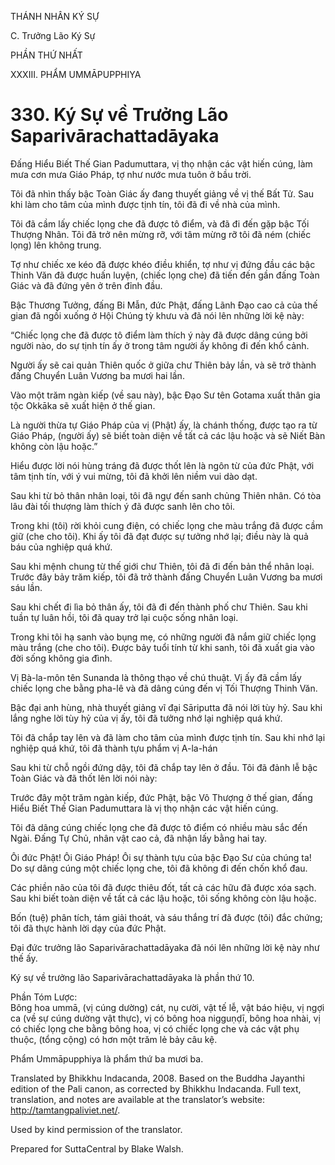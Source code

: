 THÁNH NHÂN KÝ SỰ

C. Trưởng Lão Ký Sự

PHẦN THỨ NHẤT

XXXIII. PHẨM UMMĀPUPPHIYA

# 330\. Ký Sự về Trưởng Lão Saparivārachattadāyaka

Đấng Hiểu Biết Thế Gian Padumuttara, vị thọ nhận các vật hiến cúng, làm mưa cơn mưa Giáo Pháp, tợ như nước mưa tuôn ở bầu trời.

Tôi đã nhìn thấy bậc Toàn Giác ấy đang thuyết giảng về vị thế Bất Tử. Sau khi làm cho tâm của mình được tịnh tín, tôi đã đi về nhà của mình.

Tôi đã cầm lấy chiếc lọng che đã được tô điểm, và đã đi đến gặp bậc Tối Thượng Nhân. Tôi đã trở nên mừng rỡ, với tâm mừng rỡ tôi đã ném (chiếc lọng) lên không trung.

Tợ như chiếc xe kéo đã được khéo điều khiển, tợ như vị đứng đầu các bậc Thinh Văn đã được huấn luyện, (chiếc lọng che) đã tiến đến gần đấng Toàn Giác và đã đứng yên ở trên đỉnh đầu.

Bậc Thương Tưởng, đấng Bi Mẫn, đức Phật, đấng Lãnh Đạo cao cả của thế gian đã ngồi xuống ở Hội Chúng tỳ khưu và đã nói lên những lời kệ này:

“Chiếc lọng che đã được tô điểm làm thích ý này đã được dâng cúng bởi người nào, do sự tịnh tín ấy ở trong tâm người ấy không đi đến khổ cảnh.

Người ấy sẽ cai quản Thiên quốc ở giữa chư Thiên bảy lần, và sẽ trở thành đấng Chuyển Luân Vương ba mươi hai lần.

Vào một trăm ngàn kiếp (về sau này), bậc Đạo Sư tên Gotama xuất thân gia tộc Okkāka sẽ xuất hiện ở thế gian.

Là người thừa tự Giáo Pháp của vị (Phật) ấy, là chánh thống, được tạo ra từ Giáo Pháp, (người ấy) sẽ biết toàn diện về tất cả các lậu hoặc và sẽ Niết Bàn không còn lậu hoặc.”

Hiểu được lời nói hùng tráng đã được thốt lên là ngôn từ của đức Phật, với tâm tịnh tín, với ý vui mừng, tôi đã khởi lên niềm vui dào dạt.

Sau khi từ bỏ thân nhân loại, tôi đã ngự đến sanh chủng Thiên nhân. Có tòa lâu đài tối thượng làm thích ý đã được sanh lên cho tôi.

Trong khi (tôi) rời khỏi cung điện, có chiếc lọng che màu trắng đã được cầm giữ (che cho tôi). Khi ấy tôi đã đạt được sự tưởng nhớ lại; điều này là quả báu của nghiệp quá khứ.

Sau khi mệnh chung từ thế giới chư Thiên, tôi đã đi đến bản thể nhân loại. Trước đây bảy trăm kiếp, tôi đã trở thành đấng Chuyển Luân Vương ba mươi sáu lần.

Sau khi chết đi lìa bỏ thân ấy, tôi đã đi đến thành phố chư Thiên. Sau khi tuần tự luân hồi, tôi đã quay trở lại cuộc sống nhân loại.

Trong khi tôi hạ sanh vào bụng mẹ, có những người đã nắm giữ chiếc lọng màu trắng (che cho tôi). Được bảy tuổi tính từ khi sanh, tôi đã xuất gia vào đời sống không gia đình.

Vị Bà-la-môn tên Sunanda là thông thạo về chú thuật. Vị ấy đã cầm lấy chiếc lọng che bằng pha-lê và đã dâng cúng đến vị Tối Thượng Thinh Văn.

Bậc đại anh hùng, nhà thuyết giảng vĩ đại Sāriputta đã nói lời tùy hỷ. Sau khi lắng nghe lời tùy hỷ của vị ấy, tôi đã tưởng nhớ lại nghiệp quá khứ.

Tôi đã chắp tay lên và đã làm cho tâm của mình được tịnh tín. Sau khi nhớ lại nghiệp quá khứ, tôi đã thành tựu phẩm vị A-la-hán

Sau khi từ chỗ ngồi đứng dậy, tôi đã chắp tay lên ở đầu. Tôi đã đảnh lễ bậc Toàn Giác và đã thốt lên lời nói này:

Trước đây một trăm ngàn kiếp, đức Phật, bậc Vô Thượng ở thế gian, đấng Hiểu Biết Thế Gian Padumuttara là vị thọ nhận các vật hiến cúng.

Tôi đã dâng cúng chiếc lọng che đã được tô điểm có nhiều màu sắc đến Ngài. Đấng Tự Chủ, nhân vật cao cả, đã nhận lấy bằng hai tay.

Ôi đức Phật! Ôi Giáo Pháp! Ôi sự thành tựu của bậc Đạo Sư của chúng ta! Do sự dâng cúng một chiếc lọng che, tôi đã không đi đến chốn khổ đau.

Các phiền não của tôi đã được thiêu đốt, tất cả các hữu đã được xóa sạch. Sau khi biết toàn diện về tất cả các lậu hoặc, tôi sống không còn lậu hoặc.

Bốn (tuệ) phân tích, tám giải thoát, và sáu thắng trí đã được (tôi) đắc chứng; tôi đã thực hành lời dạy của đức Phật.

Đại đức trưởng lão Saparivārachattadāyaka đã nói lên những lời kệ này như thế ấy.

Ký sự về trưởng lão Saparivārachattadāyaka là phần thứ 10.

Phần Tóm Lược:  
Bông hoa ummā, (vị cúng dường) cát, nụ cười, vật tế lễ, vật báo hiệu, vị ngợi ca (về sự cúng dường vật thực), vị có bông hoa nigguṇḍī, bông hoa nhài, vị có chiếc lọng che bằng bông hoa, vị có chiếc lọng che và các vật phụ thuộc, (tổng cộng) có hơn một trăm lẻ bảy câu kệ.

Phẩm Ummāpupphiya là phẩm thứ ba mươi ba.

Translated by Bhikkhu Indacanda, 2008. Based on the Buddha Jayanthi edition of the Pali canon, as corrected by Bhikkhu Indacanda. Full text, translation, and notes are available at the translator’s website: http://tamtangpaliviet.net/.

Used by kind permission of the translator.

Prepared for SuttaCentral by Blake Walsh.